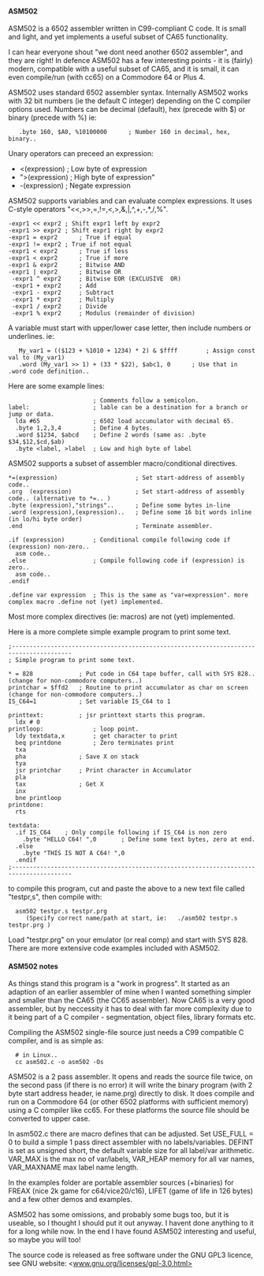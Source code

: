 ####  ASM502
 
ASM502 is a 6502 assembler written in C99-compliant C code. It is small and light, and yet implements a useful subset of CA65 functionality.

I can hear everyone shout "we dont need another 6502 assembler", and they are right! In defence ASM502 has a few interesting points - it is (fairly) modern, compatible with a useful subset of CA65, and it is small, it can even compile/run (with cc65) on a Commodore 64 or Plus 4.

ASM502 uses standard 6502 assembler syntax. Internally ASM502 works with 32 bit numbers (ie the default C integer) depending on the C compiler options used. Numbers can be decimal (default), hex (precede with $) or binary (precede with %) ie:

```
   .byte 160, $A0, %10100000      ; Number 160 in decimal, hex, binary..
```

Unary operators can preceed an expression:
-  <(expression)    ; Low byte of expression
-  ">(expression)    ; High byte of expression"
-  -(expression)	   ; Negate expression
 
ASM502 supports variables and can evaluate complex expressions. It uses C-style operators "<<,>>,=,!=,<,>,&,|,^,+,-,*,/,%".
```
-expr1 << expr2	; Shift expr1 left by expr2
-expr1 >> expr2	; Shift expr1 right by expr2
-expr1 = expr2		; True if equal
-expr1 != expr2	; True if not equal
-expr1 < expr2		; True if less
-expr1 < expr2		; True if more
-expr1 & expr2		; Bitwise AND
-expr1 | expr2		; Bitwise OR
 -expr1 ^ expr2		; Bitwise EOR (EXCLUSIVE  OR)
 -expr1 + expr2		; Add
 -expr1 - expr2		; Subtract
 -expr1 * expr2		; Multiply
 -expr1 / expr2		; Divide
 -expr1 % expr2		; Modulus (remainder of division)
```
A variable must start with upper/lower case letter, then include numbers or underlines.  ie:

```
   My_var1 = (($123 + %1010 + 1234) * 2) & $ffff		; Assign const val to (My_var1)
   .word (My_var1 >> 1) + (33 * $22), $abc1, 0 		; Use that in .word code definition..
```

Here are some example lines:

```
						; Comments follow a semicolon.
label:					; lable can be a destination for a branch or jump or data. 
  lda #65				; 6502 load accumulator with decimal 65.
  .byte 1,2,3,4			; Define 4 bytes.
  .word $1234, $abcd	; Define 2 words (same as: .byte $34,$12,$cd,$ab)
  .byte <label, >label	; Low and high byte of label
```

ASM502 supports a subset of assembler macro/conditional directives.

```
*=(expression)						; Set start-address of assembly code..
.org  (expression)					; Set start-address of assembly code.. (alternative to *=.. )
.byte (expression),"strings"..		; Define some bytes in-line 
.word (expression),(expression)..	; Define some 16 bit words inline (in lo/hi byte order)
.end								; Terminate assembler.

.if (expression)		; Conditional compile following code if (expression) non-zero..
  asm code..
.else					; Compile following code if (expression) is zero..
  asm code..
.endif

.define var expression	; This is the same as "var=expression". more complex macro .define not (yet) implemented.
```

Most more complex directives (ie: macros) are not (yet) implemented.

Here is a more complete simple example program to print some text. 

```
;---------------------------------------------------------------------------------------
; Simple program to print some text.

* = 828				; Put code in C64 tape buffer, call with SYS 828.. (change for non-commodore computers..)
printchar = $ffd2	; Routine to print accumulator as char on screen   (change for non-commodore computers..)
IS_C64=1			; Set variable IS_C64 to 1

printtext:			; jsr printtext starts this program.
  ldx # 0  
printloop:				; loop point. 
  ldy textdata,x		; get character to print
  beq printdone			; Zero terminates print
  txa
  pha				; Save X on stack
  tya
  jsr printchar		; Print character in Accumulator
  pla
  tax				; Get X
  inx
  bne printloop
printdone:
  rts
  
textdata:
  .if IS_C64	; Only compile following if IS_C64 is non zero
    .byte "HELLO C64! ",0		; Define some text bytes, zero at end. 
  .else
    .byte "THIS IS NOT A C64! ",0	
  .endif
;---------------------------------------------------------------------------------------
```

to compile this program, cut and paste the above to a new text file called "testpr,s", then compile with:

```
  asm502 testpr.s testpr.prg
     (Specify correct name/path at start, ie:   ./asm502 testpr.s testpr.prg )
```
     
Load "testpr.prg" on your emulator (or real comp) and start with SYS 828.
There are more extensive code examples included with ASM502.


####   ASM502 notes
  
As things stand this program is a "work in progress". It started as an adaption of an earlier assembler of mine when I wanted something simpler and smaller than the CA65 (the CC65 assembler). Now CA65 is a very good assembler, but by neccessity it has to deal with far more complexity due to it being part of a C compiler - segmentation, object files, library formats etc.

Compiling the ASM502 single-file source just needs a C99 compatible C compiler, and is as simple as:

```
  # in Linux..
  cc asm502.c -o asm502 -Os
```

ASM502 is a 2 pass assembler. It opens and reads the source file twice, on the second pass (if there is no error) it will write the binary program  (with 2 byte start address header, ie name.prg) directly to disk. It does compile and run on a Commodore 64 (or other 6502 platforms with sufficient memory) using a C compiler like cc65. For these platforms the source file should be converted to upper case. 

In asm502.c there are macro defines that can be adjusted. Set USE_FULL = 0  to build a simple 1 pass direct assembler with no labels/variables. DEFINT is set as unsigned short, the default variable size for all label/var arithmetic. VAR_MAX is the max no of var/labels,  VAR_HEAP memory for all var names, VAR_MAXNAME max label name length.

In the examples folder are portable assembler sources (+binaries) for FREAX (nice 2k game for c64/vice20/c16), LIFET (game of life in 126 bytes) and a few other demos and examples.

ASM502 has some omissions, and probably some bugs too, but it is useable, so I thought I should put it out anyway. I havent done anything to it for a long while now. In the end I have found ASM502 interesting and useful, so maybe you will too!

The source code is released as free software under the GNU GPL3 licence, see GNU website:  <www.gnu.org/licenses/gpl-3.0.html>

